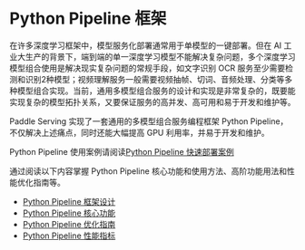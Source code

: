 # Python Pipeline 框架

在许多深度学习框架中，模型服务化部署通常用于单模型的一键部署。但在 AI 工业大生产的背景下，端到端的单一深度学习模型不能解决复杂问题，多个深度学习模型组合使用是解决现实复杂问题的常规手段，如文字识别 OCR 服务至少需要检测和识别2种模型；视频理解服务一般需要视频抽帧、切词、音频处理、分类等多种模型组合实现。当前，通用多模型组合服务的设计和实现是非常复杂的，既要能实现复杂的模型拓扑关系，又要保证服务的高并发、高可用和易于开发和维护等。

Paddle Serving 实现了一套通用的多模型组合服务编程框架 Python Pipeline，不仅解决上述痛点，同时还能大幅提高 GPU 利用率，并易于开发和维护。

Python Pipeline 使用案例请阅读[Python Pipeline 快速部署案例](./3-2_QuickStart_Pipeline_OCR_CN.md)

通过阅读以下内容掌握 Python Pipeline 核心功能和使用方法、高阶功能用法和性能优化指南等。
- [Python Pipeline 框架设计](7-1_Python_Pipeline_Design_CN.md)
- [Python Pipeline 核心功能](7-2_Python_Pipeline_Senior_CN.md)
- [Python Pipeline 优化指南](7-3_Python_Pipeline_Optimize_CN.md)
- [Python Pipeline 性能指标](7-4_Python_Pipeline_Benchmark_CN.md)

